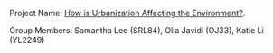 Project Name: [How is Urbanization Affecting the Environment?](https://github.com/srl1227/ORIE4741_Project).

Group Members: Samantha Lee (SRL84), Olia Javidi (OJ33), Katie Li (YL2249)

